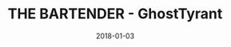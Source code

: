---
layout: artPost
title:  THE BARTENDER - GhostTyrant
date:   2018-01-03

artTitle: THE BARTENDER
artDesc: Original Work
artYear: 2018
artPath: /assets/fullsize/fullsize_bartender.png
artThumb: /assets/thumbnails/thumb_bartender.png
artTwitter: https://twitter.com/GhostTyrant/status/975462573599543297
artMastodon: https://mastodon.art/@GhostTyrant

tags: polished
---